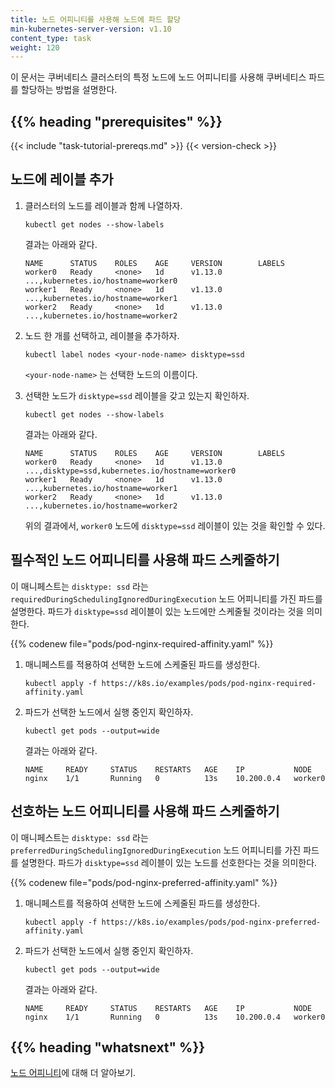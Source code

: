 ```yaml
---
title: 노드 어피니티를 사용해 노드에 파드 할당
min-kubernetes-server-version: v1.10
content_type: task
weight: 120
---
```


<!-- overview -->
이 문서는 쿠버네티스 클러스터의 특정 노드에 노드 어피니티를 사용해 쿠버네티스 파드를 할당하는
방법을 설명한다.


## {{% heading "prerequisites" %}}


{{< include "task-tutorial-prereqs.md" >}} {{< version-check >}}



<!-- steps -->

## 노드에 레이블 추가

1. 클러스터의 노드를 레이블과 함께 나열하자.

    ```shell
    kubectl get nodes --show-labels
    ```
    결과는 아래와 같다.

    ```shell
    NAME      STATUS    ROLES    AGE     VERSION        LABELS
    worker0   Ready     <none>   1d      v1.13.0        ...,kubernetes.io/hostname=worker0
    worker1   Ready     <none>   1d      v1.13.0        ...,kubernetes.io/hostname=worker1
    worker2   Ready     <none>   1d      v1.13.0        ...,kubernetes.io/hostname=worker2
    ```
1. 노드 한 개를 선택하고, 레이블을 추가하자.

    ```shell
    kubectl label nodes <your-node-name> disktype=ssd
    ```
    `<your-node-name>` 는 선택한 노드의 이름이다.

1. 선택한 노드가 `disktype=ssd` 레이블을 갖고 있는지 확인하자.

    ```shell
    kubectl get nodes --show-labels
    ```

    결과는 아래와 같다.

    ```
    NAME      STATUS    ROLES    AGE     VERSION        LABELS
    worker0   Ready     <none>   1d      v1.13.0        ...,disktype=ssd,kubernetes.io/hostname=worker0
    worker1   Ready     <none>   1d      v1.13.0        ...,kubernetes.io/hostname=worker1
    worker2   Ready     <none>   1d      v1.13.0        ...,kubernetes.io/hostname=worker2
    ```

    위의 결과에서, `worker0` 노드에 `disktype=ssd` 레이블이 있는 것을
    확인할 수 있다.

## 필수적인 노드 어피니티를 사용해 파드 스케줄하기

이 매니페스트는 `disktype: ssd` 라는 `requiredDuringSchedulingIgnoredDuringExecution` 노드 어피니티를 가진 파드를 설명한다.
파드가 `disktype=ssd` 레이블이 있는 노드에만 스케줄될 것이라는 것을 의미한다.

{{% codenew file="pods/pod-nginx-required-affinity.yaml" %}}

1. 매니페스트를 적용하여 선택한 노드에 스케줄된 파드를
   생성한다.

    ```shell
    kubectl apply -f https://k8s.io/examples/pods/pod-nginx-required-affinity.yaml
    ```

1. 파드가 선택한 노드에서 실행 중인지 확인하자.

    ```shell
    kubectl get pods --output=wide
    ```

    결과는 아래와 같다.

    ```
    NAME     READY     STATUS    RESTARTS   AGE    IP           NODE
    nginx    1/1       Running   0          13s    10.200.0.4   worker0
    ```

## 선호하는 노드 어피니티를 사용해 파드 스케줄하기

이 매니페스트는 `disktype: ssd` 라는 `preferredDuringSchedulingIgnoredDuringExecution` 노드 어피니티를 가진 파드를 설명한다.
파드가 `disktype=ssd` 레이블이 있는 노드를 선호한다는 것을 의미한다.

{{% codenew file="pods/pod-nginx-preferred-affinity.yaml" %}}

1. 매니페스트를 적용하여 선택한 노드에 스케줄된 파드를
   생성한다.

    ```shell
    kubectl apply -f https://k8s.io/examples/pods/pod-nginx-preferred-affinity.yaml
    ```

1. 파드가 선택한 노드에서 실행 중인지 확인하자.

    ```shell
    kubectl get pods --output=wide
    ```

    결과는 아래와 같다.

    ```
    NAME     READY     STATUS    RESTARTS   AGE    IP           NODE
    nginx    1/1       Running   0          13s    10.200.0.4   worker0
    ```



## {{% heading "whatsnext" %}}

[노드 어피니티](/ko/docs/concepts/scheduling-eviction/assign-pod-node/#노드-어피니티)에
대해 더 알아보기.
